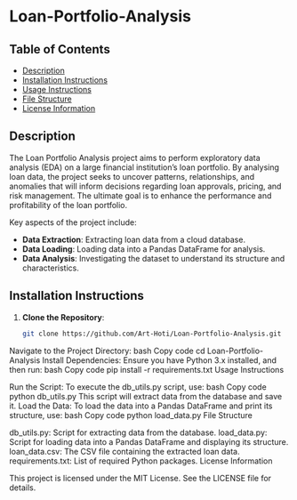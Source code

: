 # Loan-Portfolio-Analysis

## Table of Contents

- [Description](#description)
- [Installation Instructions](#installation-instructions)
- [Usage Instructions](#usage-instructions)
- [File Structure](#file-structure)
- [License Information](#license-information)

## Description

The Loan Portfolio Analysis project aims to perform exploratory data analysis (EDA) on a large financial institution’s loan portfolio. By analysing loan data, the project seeks to uncover patterns, relationships, and anomalies that will inform decisions regarding loan approvals, pricing, and risk management. The ultimate goal is to enhance the performance and profitability of the loan portfolio.

Key aspects of the project include:

- **Data Extraction**: Extracting loan data from a cloud database.
- **Data Loading**: Loading data into a Pandas DataFrame for analysis.
- **Data Analysis**: Investigating the dataset to understand its structure and characteristics.

## Installation Instructions

1. **Clone the Repository**:
   ```bash
   git clone https://github.com/Art-Hoti/Loan-Portfolio-Analysis.git
Navigate to the Project Directory:
bash
Copy code
cd Loan-Portfolio-Analysis
Install Dependencies: Ensure you have Python 3.x installed, and then run:
bash
Copy code
pip install -r requirements.txt
Usage Instructions

Run the Script:
To execute the db_utils.py script, use:
bash
Copy code
python db_utils.py
This script will extract data from the database and save it.
Load the Data:
To load the data into a Pandas DataFrame and print its structure, use:
bash
Copy code
python load_data.py
File Structure

db_utils.py: Script for extracting data from the database.
load_data.py: Script for loading data into a Pandas DataFrame and displaying its structure.
loan_data.csv: The CSV file containing the extracted loan data.
requirements.txt: List of required Python packages.
License Information

This project is licensed under the MIT License. See the LICENSE file for details.
